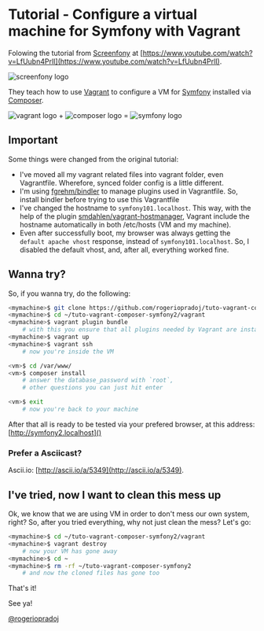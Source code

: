 Tutorial - Configure a virtual machine for Symfony with Vagrant
===============================================================

Folowing the tutorial from [Screenfony](https://www.youtube.com/user/screenfony) at
[https://www.youtube.com/watch?v=LfUubn4PrlI](https://www.youtube.com/watch?v=LfUubn4PrlI).

![screenfony logo](http://www.screenfony.com/wp-content/uploads/2012/04/logo1.png "screenfony logo")

They teach how to use [Vagrant](http://www.vagrantup.com/) to configure a VM
for [Symfony](http://symfony.com/) installed via [Composer](http://getcomposer.org/).

![vagrant logo](http://www.vagrantup.com/images/logo_vagrant-81478652.png "vagrant logo") + ![composer logo](http://getcomposer.org/img/logo-composer-transparent.png "composer logo") = ![symfony logo](http://symfony.com/images/common/logo/logo_symfony_header.png "symfony logo")

Important
---------

Some things were changed from the original tutorial:

- I've moved all my vagrant related files into vagrant folder, even
  Vagrantfile. Wherefore, synced folder config is a little different.
- I'm using [fgrehm/bindler](https://github.com/fgrehm/bindler) to manage
  plugins used in Vagrantfile. So, install bindler before trying to use
  this Vagrantfile
- I've changed the hostname to `symfony101.localhost`. This way, with the
  help of the plugin [smdahlen/vagrant-hostmanager](https://github.com/smdahlen/vagrant-hostmanager),
  Vagrant include the hostname automatically in both /etc/hosts (VM and
  my machine).
- Even after successfully boot, my browser was always getting the `default
  apache vhost` response, instead of `symfony101.localhost`. So, I disabled
  the default vhost, and, after all, everything worked fine.

Wanna try?
----------

So, if you wanna try, do the following:

```bash
<mymachine>$ git clone https://github.com/rogeriopradoj/tuto-vagrant-composer-symfony2 ~/tuto-vagrant-composer-symfony2
<mymachine>$ cd ~/tuto-vagrant-composer-symfony2/vagrant
<mymachine>$ vagrant plugin bundle
    # with this you ensure that all plugins needed by Vagrant are installed
<mymachine>$ vagrant up
<mymachine>$ vagrant ssh
    # now you're inside the VM

<vm>$ cd /var/www/
<vm>$ composer install
    # answer the database_password with `root`,
    # other questions you can just hit enter

<vm>$ exit
    # now you're back to your machine
```

After that all is ready to be tested via your prefered browser, at this address: [http://symfony2.localhost]()

### Prefer a Asciicast?


<script type="text/javascript" src="http://ascii.io/a/5349.js" id="asciicast-5349" async></script>

Ascii.io: [http://ascii.io/a/5349](http://ascii.io/a/5349).

I've tried, now I want to clean this mess up
--------------------------------------------

Ok, we know that we are using VM in order to don't mess our own system, right?
So, after you tried everything, why not just clean the mess? Let's go:

```bash
<mymachine>$ cd ~/tuto-vagrant-composer-symfony2/vagrant
<mymachine>$ vagrant destroy
    # now your VM has gone away
<mymachine>$ cd ~
<mymachine>$ rm -rf ~/tuto-vagrant-composer-symfony2
    # and now the cloned files has gone too
```

That's it!

See ya!

[@rogeriopradoj](https://github.com/rogeriopradoj)
